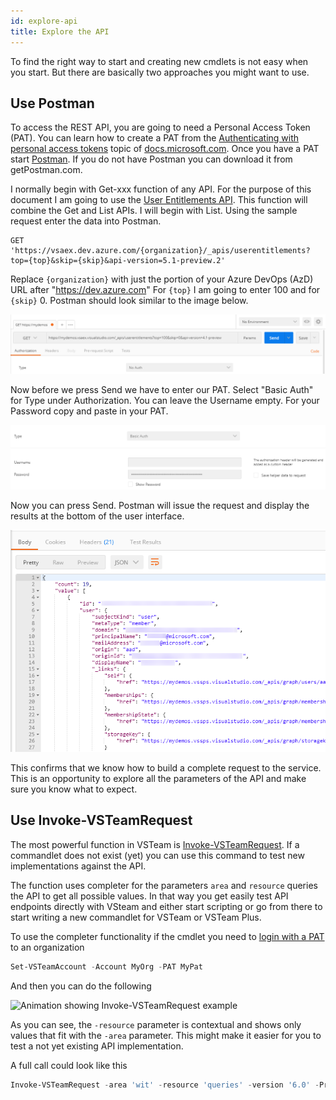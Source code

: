 ```yaml
---
id: explore-api
title: Explore the API
---
```


To find the right way to start and creating new cmdlets is not easy when you start. But there are basically two approaches you might want to use.

## Use Postman

To access the REST API, you are going to need a Personal Access Token (PAT). You can learn how to create a PAT from the [Authenticating with personal access tokens](http://cda.ms/4k) topic of [docs.microsoft.com](http://cda.ms/4k). Once you have a PAT start [Postman](https://www.getpostman.com). If you do not have Postman you can download it from getPostman.com.

I normally begin with Get-xxx function of any API. For the purpose of this document I am going to use the [User Entitlements API](http://cda.ms/4m). This function will combine the Get and List APIs.  I will begin with List. Using the sample request enter the data into Postman.

```http
GET 'https://vsaex.dev.azure.com/{organization}/_apis/userentitlements?top={top}&skip={skip}&api-version=5.1-preview.2'
```

Replace `{organization}` with just the portion of your Azure DevOps (AzD) URL after "https://dev.azure.com" For `{top}` I am going to enter 100 and for `{skip}` 0. Postman should look similar to the image below.

![Postman Get Request](images/contributing_postmanGet.png)

Now before we press Send we have to enter our PAT. Select "Basic Auth" for Type under Authorization. You can leave the Username empty. For your Password copy and paste in your PAT.

![Postman Auth](images/contributing_postmanAuth.png)

Now you can press Send. Postman will issue the request and display the results at the bottom of the user interface.

![Postman Auth](images/contributing_postmanResponse.png)

This confirms that we know how to build a complete request to the service. This is an opportunity to explore all the parameters of the API and make sure you know what to expect.

## Use Invoke-VSTeamRequest

The most powerful function in VSTeam is [Invoke-VSTeamRequest](../../modules/vsteam/commands/Invoke-VSTeamRequest.md). If a commandlet does not exist (yet) you can use this command to test new implementations against the API.

The function uses completer for the parameters `area` and `resource` queries the API to get all possible values. In that way you get easily test API endpoints directly with VSteam and either start scripting or go from there to start writing a new commandlet for VSTeam or VSTeam Plus.

To use the completer functionality if the cmdlet you need to [login with a PAT](https://docs.microsoft.com/en-us/azure/devops/organizations/accounts/use-personal-access-tokens-to-authenticate?view=azure-devops&tabs=preview-page) to an organization

```powershell
Set-VSTeamAccount -Account MyOrg -PAT MyPat
```

And then you can do the following

![Animation showing Invoke-VSTeamRequest example](images/vsteam-request.example.gif)

As you can see, the `-resource` parameter is contextual and shows only values that fit with the `-area` parameter. This might make it easier for you to test a not yet existing API implementation.

A full call could look like this

```powershell
Invoke-VSTeamRequest -area 'wit' -resource 'queries' -version '6.0' -ProjectName 'MyProject'
```